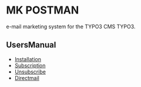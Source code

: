 MK POSTMAN
==========

e-mail marketing system for the TYPO3 CMS TYPO3.

UsersManual
-----------

 * [Installation](Installation.md)
 * [Subscription](Subscription.md)
 * [Unsubscribe](Unsubscription.md)
 * [Directmail](Directmail.md)

